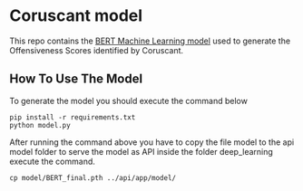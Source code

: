 # Coruscant model

This repo contains the [BERT Machine Learning model](https://towardsdatascience.com/bert-explained-state-of-the-art-language-model-for-nlp-f8b21a9b6270) used to generate the Offensiveness Scores identified by Coruscant.

## How To Use The Model

To generate the model you should execute the command below

```
pip install -r requirements.txt
python model.py
```

After running the command above you have to copy the file model to the api model folder to serve the model as API inside the folder deep_learning execute the command.

```
cp model/BERT_final.pth ../api/app/model/ 
```
